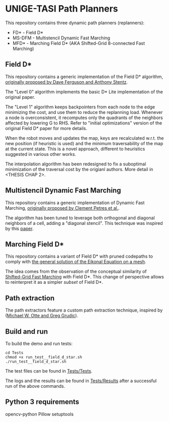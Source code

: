 # UNIGE-TASI Path Planners
This repository contains three dynamic path planners (replanners):
* FD* - Field D*
* MS-DFM - Multistencil Dynamic Fast Marching
* MFD* - Marching Field D* (AKA Shifted-Grid 8-connected Fast Marching)

## Field D*
This repository contains a generic implementation of the Field D* algorithm,
[originally proposed by Dave Ferguson and Anthony Stentz](
https://www.ri.cmu.edu/pub_files/pub4/ferguson_david_2005_3/ferguson_david_2005_3.pdf).

The "Level 0" algorithm implements the basic D* Lite implementation of the original paper.

The "Level 1" algorithm keeps backpointers from each node to the edge minimizing the cost, 
and use them to reduce the replanning load. Whenever a node is overconsistent, it recomputes
only the quadrants of the neighbors affected by lowering G to RHS.
Refer to "initial optimizations" version of the original Field D* paper for more details.

When the robot moves and updates the map, keys are recalculated w.r.t. the new position 
(if heuristic is used) and the minimum traversability of the map at the current state.
This is a novel approach, different to heuristics suggested in various other works.

The interpolation algorithm has been redesigned to fix a suboptimal minimization 
of the traversal cost by the origianl authors. More detail in <THESIS CHAP 2>.


## Multistencil Dynamic Fast Marching
This repository contains a generic implementation of Dynamic Fast Marching,
[originally proposed by Clement Petres et al.](
https://ieeexplore.ieee.org/document/4154833). 

The algorithm has been tuned to leverage both orthogonal and diagonal neighbors
of a cell, adding a "diagonal stencil". This technique was inspired by this 
[paper](https://ieeexplore.ieee.org/document/6970475).

## Marching Field D*
This repository contains a variant of Field D* with pruned codepaths to comply with
[the general solution of the Eikonal Equation on a mesh](https://www.pnas.org/content/97/11/5699).

The idea comes from the observation of the conceptual similarity of [Shifted-Grid Fast Marching](
https://link.springer.com/content/pdf/10.1007/3-540-45103-X_151.pdf) with Field D*. This change of
perspective allows to reinterpret it as a simpler _subset_ of Field D*.


## Path extraction
The path extractors feature a custom path extraction technique, inspired by 
([Michael W. Otte and Greg Grudic](https://ieeexplore.ieee.org/document/5354775)).


## Build and run
To build the demo and run tests:
```
cd Tests
chmod +x run_test__field_d_star.sh
./run_test__field_d_star.sh
```
The test files can be found in [Tests/Tests](Tests/Tests).

The logs and the results can be found in [Tests/Results](Tests/Results) after a successful run of the above commands.

## Python 3 requirements
opencv-python
Pillow
setuptools